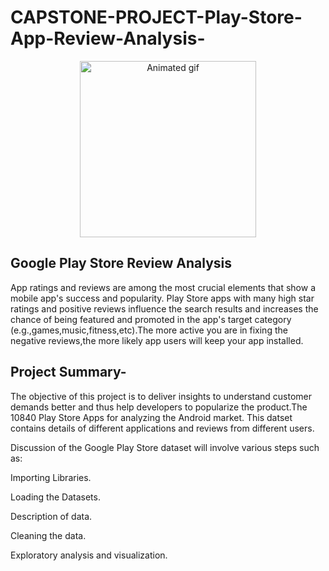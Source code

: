 # CAPSTONE-PROJECT-Play-Store-App-Review-Analysis-
<p align="center"> 
<img src="https://cdn.dribbble.com/users/5664795/screenshots/15315424/media/b39a4d06a92d81db68b6b0c479534742.gif" alt="Animated gif" height="282px">
</p>

## Google Play Store Review Analysis
App ratings and reviews are among the most crucial elements that show a mobile app's success and popularity. Play Store apps with many high star ratings and positive reviews influence the search results and increases the chance of being featured and promoted in the app's target category (e.g.,games,music,fitness,etc).The more active you are in fixing the negative reviews,the more likely app users will keep your app installed.

## Project Summary-
The objective of this project is to deliver insights to understand customer demands better and thus help developers to popularize the product.The 10840 Play Store Apps for analyzing the Android market. This datset contains details of different applications and reviews from different users.

Discussion of the Google Play Store dataset will involve various steps such as:

Importing Libraries.

Loading the Datasets.

Description of data.

Cleaning the data.

Exploratory analysis and visualization.
